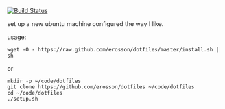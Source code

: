 [![Build Status](https://travis-ci.org/erosson/dotfiles.svg?branch=master)](https://travis-ci.org/erosson/dotfiles)

set up a new ubuntu machine configured the way I like.

usage: 

    wget -O - https://raw.github.com/erosson/dotfiles/master/install.sh | sh

or

    mkdir -p ~/code/dotfiles
    git clone https://github.com/erosson/dotfiles ~/code/dotfiles
    cd ~/code/dotfiles
    ./setup.sh
